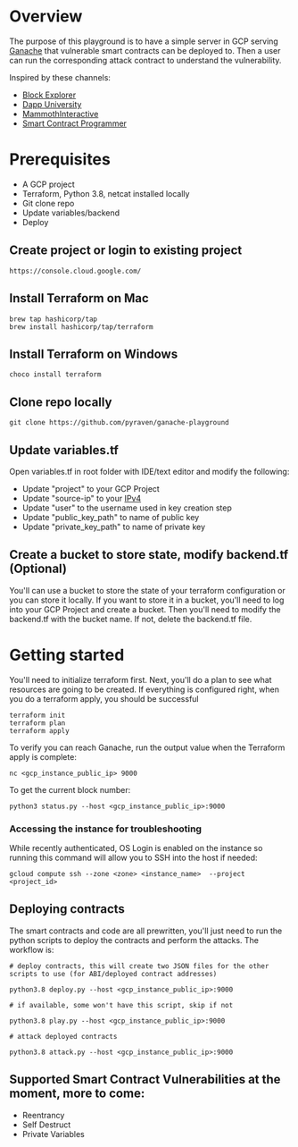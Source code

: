 # Overview

The purpose of this playground is to have a simple server in GCP serving [Ganache](https://github.com/trufflesuite/ganache) that vulnerable smart contracts can be deployed to. Then a user can run the corresponding attack contract to understand the vulnerability. 

Inspired by these channels:
* [Block Explorer](https://www.youtube.com/c/BlockExplorerMedia)
* [Dapp University](https://www.youtube.com/c/DappUniversity)
* [MammothInteractive](https://www.youtube.com/c/MammothInteractive)
* [Smart Contract Programmer](https://www.youtube.com/channel/UCJWh7F3AFyQ_x01VKzr9eyA)

# Prerequisites

* A GCP project
* Terraform, Python 3.8, netcat installed locally
* Git clone repo
* Update variables/backend
* Deploy


## Create project or login to existing project
```
https://console.cloud.google.com/
```

## Install Terraform on Mac
```
brew tap hashicorp/tap
brew install hashicorp/tap/terraform
```

## Install Terraform on Windows
```
choco install terraform
```

## Clone repo locally
```
git clone https://github.com/pyraven/ganache-playground
```

## Update variables.tf

Open variables.tf in root folder with IDE/text editor and modify the following:
* Update "project" to your GCP Project
* Update "source-ip" to your [IPv4](https://whatismyipaddress.com/)
* Update "user" to the username used in key creation step
* Update "public_key_path" to name of public key
* Update "private_key_path" to name of private key

## Create a bucket to store state, modify backend.tf (Optional)

You'll can use a bucket to store the state of your terraform configuration or you can store it locally. If you want to store it in a bucket, you'll need to log into your GCP Project and create a bucket. Then you'll need to modify the backend.tf with the bucket name. If not, delete the backend.tf file. 

# Getting started

You'll need to initialize terraform first. Next, you'll do a plan to see what resources are going to be created. If everything is configured right, when you do a terraform apply, you should be successful
```
terraform init
terraform plan
terraform apply
```

To verify you can reach Ganache, run the output value when the Terraform apply is complete:
```
nc <gcp_instance_public_ip> 9000
```

To get the current block number:
```
python3 status.py --host <gcp_instance_public_ip>:9000
```

### Accessing the instance for troubleshooting
While recently authenticated, OS Login is enabled on the instance so running this command will allow you to SSH into the host if needed:
```
gcloud compute ssh --zone <zone> <instance_name>  --project <project_id>
```

## Deploying contracts

The smart contracts and code are all prewritten, you'll just need to run the python scripts to deploy the contracts and perform the attacks. The workflow is:

```
# deploy contracts, this will create two JSON files for the other scripts to use (for ABI/deployed contract addresses)

python3.8 deploy.py --host <gcp_instance_public_ip>:9000

# if available, some won't have this script, skip if not

python3.8 play.py --host <gcp_instance_public_ip>:9000 

# attack deployed contracts

python3.8 attack.py --host <gcp_instance_public_ip>:9000
```

## Supported Smart Contract Vulnerabilities at the moment, more to come:
* Reentrancy
* Self Destruct
* Private Variables